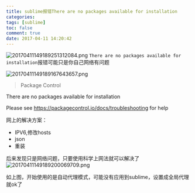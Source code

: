 ```yaml
---
title: sublime报错There are no packages available for installation
categories:
tags: [sublime]
toc: false
comment: true
date: 2017-04-11 14:20:42
---
```



![20170411149189251312084.png](/images/20170411149189251312084.png)
`There are no packages available for installation`报错可能只是你自己网络有问题


<!--more-->

![20170411149189167643657.png](/images/20170411149189167643657.png)

>Package Control

There are no packages available for installation

Please see https://packagecontrol.io/docs/troubleshooting for help
>


网上的解决方案：
- IPV6,修改hosts
- json
- 重装


后来发现只是网络问题，只要使用科学上网法就可以解决了
![20170411149189200069709.png](/images/20170411149189200069709.png)

如上图，开始使用的是自动代理模式，可能没有应用到sublime，设置成全局代理就ok了
